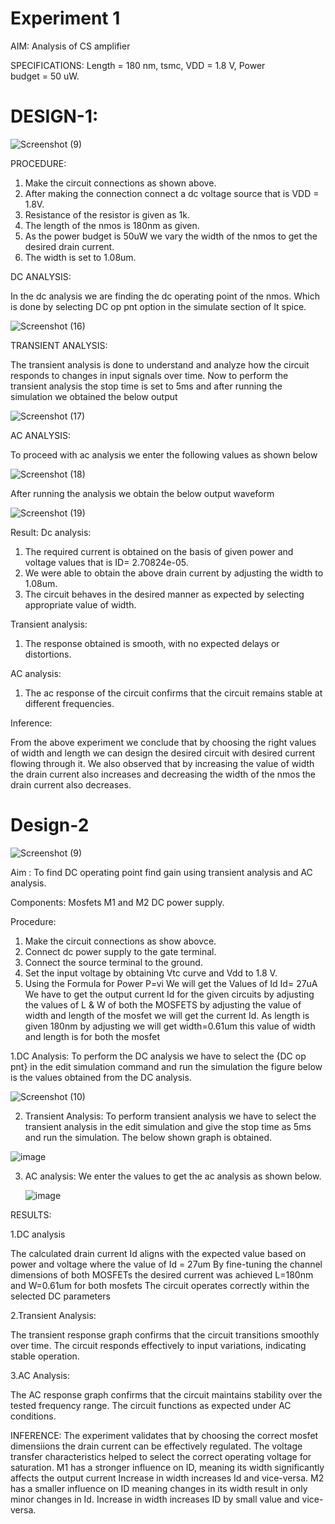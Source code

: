 # Experiment 1

AIM: Analysis of CS amplifier

SPECIFICATIONS: Length = 180 nm, tsmc, VDD = 1.8 V, Power budget = 50 uW.

# DESIGN-1:

![Screenshot (9)](https://github.com/user-attachments/assets/d9fb1059-eb89-4171-b208-372857a43756)

PROCEDURE: 
1. Make the circuit connections as shown above.
2. After making the connection connect a dc voltage source that is VDD = 1.8V.
3. Resistance of the resistor is given as 1k.
4. The length of the nmos is 180nm as given.
5. As the power budget is 50uW we vary the width of the nmos to get the desired drain current.
6. The width is set to 1.08um.

DC ANALYSIS:

In the dc analysis we are finding the dc operating point of the nmos. Which is done by selecting DC op pnt option in the simulate section of lt spice.

![Screenshot (16)](https://github.com/user-attachments/assets/cb8e8e85-7385-488f-a05d-0e46ebfabebe)

TRANSIENT ANALYSIS:

The transient analysis is done to understand and analyze how the circuit responds to changes in input signals over time. Now to perform the transient analysis the stop time is set to 5ms and after running the simulation we obtained the below output

![Screenshot (17)](https://github.com/user-attachments/assets/79c9d7e9-4ae1-47f4-a1d3-11d86f6daa4e)

AC ANALYSIS:

To proceed with ac analysis we enter the following values as shown below

![Screenshot (18)](https://github.com/user-attachments/assets/2a7568da-01cc-4732-a839-ccd2bd1b1143)

After running the analysis we obtain the below output waveform 

![Screenshot (19)](https://github.com/user-attachments/assets/f931d569-7bab-4ca5-baa3-9154f485cdff)

Result:
Dc analysis:
 1. The required current is obtained on the basis of given power and voltage values that is ID= 2.70824e-05.
 2. We were able to obtain the above drain current by adjusting the width to 1.08um.
 3. The circuit behaves in the desired manner as expected by selecting appropriate value of width.

Transient analysis:
 1. The response obtained is smooth, with no expected delays or distortions.

AC analysis: 
 1. The ac response of the circuit confirms that the circuit remains stable at different frequencies.

Inference:

From the above experiment we conclude that by choosing the right values of width and length we can design the desired circuit with desired current flowing through it. We also observed that by increasing the value of width the drain current also increases and decreasing the width of the nmos the drain current also decreases.

# Design-2

![Screenshot (9)](https://github.com/user-attachments/assets/7a7a9895-2e58-4866-ad28-9ddd0f4ccde3)

Aim : To find DC operating point find gain using transient analysis and AC analysis.

Components:
Mosfets M1 and M2 DC power supply.

Procedure:
1. Make the circuit connections as show abovce.
2. Connect dc power supply to the gate terminal.
3. Connect the source terminal to the ground.
4. Set the input voltage by obtaining Vtc curve and Vdd to 1.8 V.
5. Using the Formula for Power
   P=vi
   We will get the Values of Id
   Id= 27uA
   We have to get the output current Id for the given circuits by adjusting the values of L & W of both the MOSFETS by 
   adjusting the value of width and length of the mosfet we will get the current Id.
   As length is given 180nm by adjusting we will get width=0.61um this value of width and length is for both the mosfet

 1.DC Analysis:
 To perform the DC analysis we have to select the {DC op pnt} in the edit simulation command and run the simulation
 the figure below is the values obtained from the DC analysis.

 ![Screenshot (10)](https://github.com/user-attachments/assets/08c5ad4b-102c-4dd5-b716-61159345edc1)

 2. Transient Analysis:
    To perform transient analysis we have to select the transient analysis in the edit simulation
   and give the stop time as 5ms and run the simulation.
   The below shown graph is obtained.

![image](https://github.com/user-attachments/assets/7d031fb9-f0c7-439e-8d66-d0b843c6b10e)

3. AC analysis:
   We enter the values to get the ac analysis as shown below.

   ![image](https://github.com/user-attachments/assets/f195c4b8-8f05-40e5-9512-1a5b792679c1)

RESULTS:

  1.DC analysis
  
  
  The calculated drain current Id aligns with the expected value based on power and voltage  where the value of Id = 27um 
  By fine-tuning the channel dimensions  of both MOSFETs  the desired current was achieved L=180nm and W=0.61um for both mosfets
  The circuit operates correctly within the selected DC parameters 

  
  2.Transient Analysis:

  The transient response graph confirms that the circuit transitions smoothly over time.
  The circuit responds effectively to input variations, indicating stable operation.

  
  3.AC Analysis:

  The AC response graph confirms that the circuit maintains stability over the tested frequency range.
  The circuit functions as expected under AC conditions.


  INFERENCE:
  The experiment validates that by choosing the correct mosfet dimensiions the drain current can be effectively regulated.
  The voltage transfer characteristics  helped to select the correct operating voltage  for saturation.
  M1  has a stronger influence on ID, meaning its width significantly affects the output current  Increase in width increases Id  and vice-versa.
  M2 has a smaller influence on ID  meaning changes in its width result in only minor changes  in Id. Increase in width increases ID by small 
  value and vice-versa.


